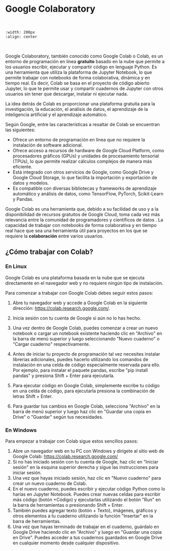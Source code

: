 # Google Colaboratory

<br>

```{image} colab-logo.png
:width: 200px
:align: center
```

<br>


Google Colaboratory, también conocido como Google Colab o Colab, es un entorno
de programación en línea **gratuito** basado en la nube que permite a los
usuarios escribir, ejecutar y compartir código en lenguaje Python. Es una
herramienta que utiliza la plataforma de Jupyter Notebook, lo que permite
trabajar con notebooks de forma colaborativa, dinámica y en tiempo real. Es
decir,  Colab se basa en el proyecto de código abierto Jupyter, lo que te
permite usar y compartir cuadernos de Jupyter con otros usuarios sin tener que
descargar, instalar ni ejecutar nada.

La idea detrás de Colab es proporcionar una plataforma gratuita para la
investigación, la educación, el análisis de datos, el aprendizaje de la
inteligencia artificial y el aprendizaje automático.

Según Google, entre las características a resaltar de Colab se encuentran las
siguientes:

- Ofrece un entorno de programación en línea que no requiere la instalación de
  software adicional.
- Ofrece acceso a recursos de hardware de Google Cloud Platform, como
  procesadores gráficos (GPUs) y unidades de procesamiento tensorial (TPUs), lo
que permite realizar cálculos complejos de manera más eficiente.
- Está integrado con otros servicios de Google, como Google Drive y Google
  Cloud Storage, lo que facilita la importación y exportación de datos y
modelos.
- Es compatible con diversas bibliotecas y frameworks de aprendizaje automático
  y análisis de datos, como TensorFlow, PyTorch, Scikit-Learn y Pandas.

Google Colab es una herramienta que, debido a su facilidad de uso y a la
disponibilidad de recursos gratuitos de Google Cloud, toma cada vez más
relevancia entre la comunidad de programadores y científicos de datos . La
capacidad de trabajar con notebooks de forma colaborativa y en tiempo real hace
que sea una herramienta útil para proyectos en los que se requiere la
**colaboración** entre varios usuarios. 


## ¿Cómo trabajar con Colab?

### En Linux

Google Colab es una plataforma basada en la nube que se ejecuta directamente en
el navegador web y no requiere ningún tipo de instalación. 

Para comenzar a trabajar con Google Colab debes seguir estos pasos:

1. Abre tu navegador web y accede a Google Colab en la siguiente dirección:
https://colab.research.google.com/.

2. Inicia sesión con tu cuenta de Google si aún no lo has hecho.

3. Una vez dentro de Google Colab, puedes comenzar a crear un nuevo notebook o
cargar un notebook existente haciendo clic en "Archivo" en la barra de menú
superior y luego seleccionando "Nuevo cuaderno" o "Cargar cuaderno"
respectivamente.

4. Antes de iniciar tu proyecto de programación tal vez necesites instalar
librerias adicionales, puedes hacerlo utilizando los comandos de instalación en
una celda de código especialmente reservada para ello. Por ejemplo, para
instalar el paquete pandas, escribe "pip install pandas" y presiona Shift +
Enter para ejecutarla.

5. Para ejecutar código en Google Colab, simplemente escribe tu código en una
celda de código, para ejecutarla presiona la combinación de letras Shift +
Enter.

6. Para guardar tus cambios en Google Colab, selecciona "Archivo" en la barra de
menú superior y luego haz clic en "Guardar una copia en Drive" o "Guardar"
según tus necesidades.

### En Windows

Para empezar a trabajar con Colab sigue estos sencillos pasos:

1. Abre un navegador web en tu PC con Windows y dirígete al sitio web de Google
   Colab: https://colab.research.google.com/
2. Si no has iniciado sesión con tu cuenta de Google, haz clic en "Iniciar
   sesión" en la esquina superior derecha y sigue las instrucciones para
iniciar sesión.
3. Una vez que hayas iniciado sesión, haz clic en "Nuevo cuaderno" para crear
   un nuevo cuaderno de Colab.
4. En el nuevo cuaderno, puedes escribir y ejecutar código Python como lo
   harías en Jupyter Notebook. Puedes crear nuevas celdas para escribir más
código (botón +Código) y ejecutarlas utilizando el botón "Run" en la barra de
herramientas o presionando Shift + Enter.
5. También puedes agregar texto (botón + Texto), imágenes, gráficos y otros
   elementos a tu cuaderno utilizando la función "Insertar" en la barra de
herramientas.
6. Una vez que hayas terminado de trabajar en el cuaderno, guárdalo en Google
   Drive haciendo clic en "Archivo" y luego en "Guardar una copia en Drive".
Puedes acceder a tus cuadernos guardados en Google Drive en cualquier momento
desde cualquier dispositivo.
































